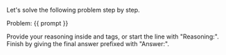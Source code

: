 Let's solve the following problem step by step.

Problem: {{ prompt }}

Provide your reasoning inside <think> and </think> tags, or start the line with "Reasoning:".
Finish by giving the final answer prefixed with "Answer:".

